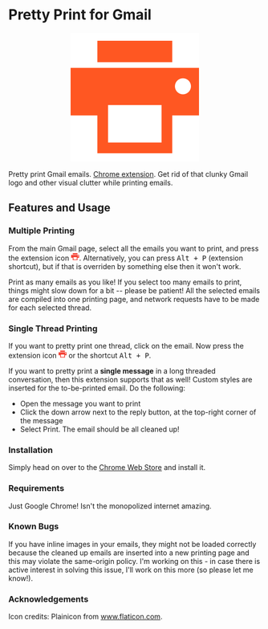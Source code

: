 # Pretty Print for Gmail

<p align="center">
  <img src="/extension-icon-256.png"/>
</p>

Pretty print Gmail emails. [Chrome extension](https://chrome.google.com/webstore/detail/pretty-print-gmail/gdanfldekhdgkbmdoeapbgbcpfglkflg). Get rid of that clunky Gmail logo and other visual clutter while printing emails.

## Features and Usage

### Multiple Printing
From the main Gmail page, select all the emails you want to print, and press the extension icon ![orange printer](/extension/assets/icon-16.png?raw=true "extension icon"). Alternatively, you can press <kbd>Alt + P</kbd> (extension shortcut), but if that is overriden by something else then it won't work. 

Print as many emails as you like! If you select too many emails to print, things might slow down for a bit -- please be patient! All the selected emails are compiled into one printing page, and network requests have to be made for each selected thread. 

### Single Thread Printing
If you want to pretty print one thread, click on the email. Now press the extension icon ![orange printer](/extension/assets/icon-16.png?raw=true "extension icon") or the shortcut <kbd>Alt + P</kbd>. 

If you want to pretty print a **single message** in a long threaded conversation, then this extension supports that as well! Custom styles are inserted for the to-be-printed email. Do the following:

- Open the message you want to print
- Click the down arrow next to the reply button, at the top-right corner of the message
- Select Print. The email should be all cleaned up!

### Installation
Simply head on over to the [Chrome Web Store](https://chrome.google.com/webstore/detail/pretty-print-gmail/gdanfldekhdgkbmdoeapbgbcpfglkflg) and install it. 

### Requirements
Just Google Chrome! Isn't the monopolized internet amazing.

### Known Bugs
If you have inline images in your emails, they might not be loaded correctly because the cleaned up emails are inserted into a new printing page and this may violate the same-origin policy. I'm working on this - in case there is active interest in solving this issue, I'll work on this more (so please let me know!).

### Acknowledgements
Icon credits: Plainicon from www.flaticon.com.

